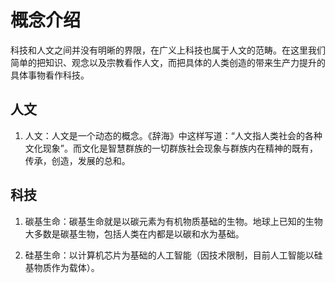 # 概念介绍

科技和人文之间并没有明晰的界限，在广义上科技也属于人文的范畴。在这里我们简单的把知识、观念以及宗教看作人文，而把具体的人类创造的带来生产力提升的具体事物看作科技。

## 人文

1. 人文：人文是一个动态的概念。《辞海》中这样写道：“人文指人类社会的各种文化现象”。而文化是智慧群族的一切群族社会现象与群族内在精神的既有，传承，创造，发展的总和。

## 科技

1. 碳基生命：碳基生命就是以碳元素为有机物质基础的生物。地球上已知的生物大多数是碳基生物，包括人类在内都是以碳和水为基础。

2. 硅基生命：以计算机芯片为基础的人工智能（因技术限制，目前人工智能以硅基物质作为载体）。


